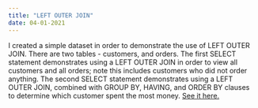 ```yaml
---
title: "LEFT OUTER JOIN"
date: 04-01-2021
---
```

I created a simple dataset in order to demonstrate the use of LEFT OUTER JOIN. There are two tables - customers, and orders. The first SELECT statement demonstrates using a LEFT OUTER JOIN in order to view all customers and all orders; note this includes customers who did not order anything. The second SELECT statement demonstrates using a LEFT OUTER JOIN, combined with GROUP BY, HAVING, and ORDER BY clauses to determine which customer spent the most money. <a href="https://bit.ly/2WX8fAX">See it here.</a>
